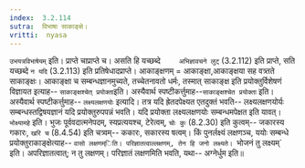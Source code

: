```yaml
---
index:  3.2.114
sutra:  विभाषा साकाङ्क्षे।
vritti:  nyasa
---
```


`उभयत्रविभाषेयम्` इति। प्राप्ते चाप्राप्ते च। असति हि यच्छब्दे `	अभिज्ञावचने लुट्` (3.2.112) इति प्राप्ते, सति यच्छब्दे `न यदि` (3.2.113) इति प्रतिषेधादप्राप्ते। आकाङ्क्षणम् = आकाङ्क्षा,आकाङ्क्षया सह वत्र्तते साकाङ्क्षः। आकाङ्क्षा च सम्बन्धज्ञानमुच्यते, तच्चेतनावतो धर्मः, तस्मात् साकाङ्क्ष इति प्रयोक्तुर्विशेषणं विज्ञायत इत्याह-- `साकाङ्क्षश्चेत् प्रयोक्ता`इति। अस्यैवार्थ स्पष्टीकर्त्तुमाह--`साकाङ्क्षश्चेत प्रयोक्ता` इति। अस्यैवार्थ स्पष्टीकर्त्तुमाह-- `लक्ष्यलक्षणयोः` इत्यादि। तत्र यदि ह्रेतदपेक्ष्यत एतदुक्तं भवति-- लक्ष्यलक्षणयोर्यः सम्बन्धस्तद्विषयज्ञानं यदि प्रयोक्तुरुपपन्नं भवति। यदि प्रयोक्ता लक्ष्यलक्षणयोः सम्बन्धमपेक्षत इति यावत्। `भोक्ष्यामहे` इति। भुजः पूर्ववदात्मनेपदम्, स्यप्रत्ययश्च, टेरेत्वम्, `चोः कुः` (8.2.30) इति कुत्वम्-- जकारस्य गकारः, `खरि च` (8.4.54) इति चत्र्वम्-- ककारः, सकारस्य षत्वम्। किं पुनर्लक्ष्यं लक्षणञ्च, ययोः सम्बन्धे प्रयोक्तुराकाङ्क्षेत्याह-- `वासो लक्षणम्िति। परिज्ञातत्वाल्लक्षणम्, तेन हि जनो लक्ष्यते। `भोजनं तु लक्ष्यम्` इति। अपरिज्ञातत्वात्; न तु लक्षणम्। परिज्ञातं लक्षणमिति भवति, यथा-- अग्नेर्धुम इति॥

